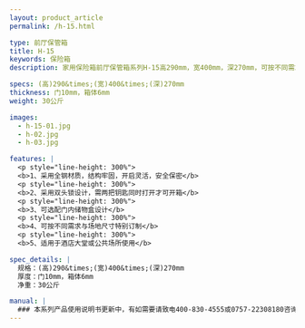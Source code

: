```yaml
---
layout: product_article
permalink: /h-15.html

type: 前厅保管箱
title: H-15
keywords: 保险箱
description: 家用保险箱前厅保管箱系列H-15高290mm，宽400mm，深270mm，可按不同需求与场地尺寸特别订制，适用于酒店大堂或公共场所使用。

specs: (高)290&times;(宽)400&times;(深)270mm
thickness: 门10mm，箱体6mm
weight: 30公斤

images:
  - h-15-01.jpg
  - h-02.jpg
  - h-03.jpg

features: |
  <p style="line-height: 300%">
  <b>1、采用全钢材质，结构牢固，开启灵活，安全保密</b>
  <p style="line-height: 300%">
  <b>2、采用双头锁设计，需两把钥匙同时打开才可开箱</b>
  <p style="line-height: 300%">
  <b>3、可选配门内储物盒设计</b>
  <p style="line-height: 300%">
  <b>4、可按不同需求与场地尺寸特别订制</b>
  <p style="line-height: 300%">
  <b>5、适用于酒店大堂或公共场所使用</b>

spec_details: |
  规格：(高)290&times;(宽)400&times;(深)270mm  
  厚度：门10mm，箱体6mm  
  净重：30公斤

manual: |
  ### 本系列产品使用说明书更新中，有如需要请致电400-830-4555或0757-22308180咨询，谢谢！
---
```

